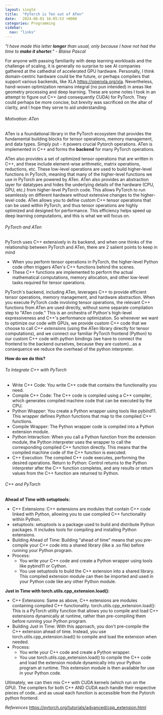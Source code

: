 ```yaml
---
layout: single
title:  "PyTorch is Ten out of ATen"
date:   2024-06-01 16:05:53 +0000
categories: Programming
sidebar:
  nav: "links"
---
```


*"I have made this letter **longer** than usual, only because I have not had the time to **make it shorter**." - Blaise Pascal*

For anyone with passing familiarity with deep learning workloads and the challenge of scaling, it is generally no surprise to see AI companies gathered at the cathedral of accelerated GPU hardware. Personally, I think domain-centric hardware could be the future, or perhaps compilers that support various backends, like XLA <https://openxla.org/xla>. 
Nevertheless, hand-woven optimization remains integral (no pun intended) in areas like geometry processing and deep learning.
These are some notes I took in an attempt to figure out C++ (and consequently CUDA) for PyTorch. They could perhaps be more concise, but brevity was sacrificed on the altar of clarity, and I hope they serve to aid understanding.

###### Motivation: ATen
ATen is a foundational library in the PyTorch ecosystem that provides the fundamental building blocks for tensor operations, memory management, and data types. Simply put - it powers crucial Pytorch operations. ATen is implemented in C++ and forms the **backend** for many PyTorch operations.

ATen also provides a set of optimized tensor operations that are written in C++, and these include element-wise arithmetic, matrix operations, reductions, etc. These low-level operations are used to build higher-level functions in PyTorch, meaning that many of the higher-level functions we use in PyTorch are powered by ATen. ATen also provides an abstraction layer for datatypes and hides the underlying details of the hardware (CPU, GPU, etc.) from higher-level PyTorch code. This allows PyTorch to run seamlessly on different hardware without extensive changes to the higher-level code.
ATen allows you to define custom C++ tensor operations that can be used within PyTorch, and thus tensor operations are highly optimized and designed for performance. 
This efficiency helps speed up deep learning computations, and this is what we will focus on.

###### PyTorch and ATen
PyTorch uses C++ extensively in its backend, and when one thinks of the relationship between PyTorch and ATen, there are 2 salient points to keep in mind

- When you perform tensor operations in PyTorch, the higher-level Python code often triggers ATen's C++ functions behind the scenes.
- These C++ functions are implemented to perform the actual mathematical computations, memory allocation, and other low-level tasks required for tensor operations.

PyTorch's backend, including ATen, leverages C++ to provide efficient tensor operations, memory management, and hardware abstraction. When you execute PyTorch code involving tensor operations, the relevant C++ functions from ATen are used directly, without some separate compilation step to "ATen code." This is an orchestra of Python's high-level expressiveness and C++'s performance optimization.
So whenever we want to optimize our code with GPUs, we provide custom C++ code that we choose to call *C++ extensions* (using the ATen library directly for tensor computations), and we connect our familiar PyTorch frontend (Python) to our custom C++ code with python bindings (we have to connect the frontend to the backend ourselves, because they are custom)...as a consequence we reduce the overhead of the python interpreter.

**How do we do this?**
###### To Integrate C++ with PyTorch
- Write C++ Code: You write C++ code that contains the functionality you need.
- Compile C++ Code: The C++ code is compiled using a C++ compiler, which generates compiled machine code that can be executed by the CPU.
- Python Wrapper: You create a Python wrapper using tools like pybind11. This wrapper defines Python functions that map to the compiled C++ functions.
- Compile Wrapper: The Python wrapper code is compiled into a Python extension module.
- Python Interaction: When you call a Python function from the extension module, the Python interpreter uses the wrapper to call the corresponding compiled C++ function directly. This means that the compiled machine code of the C++ function is executed.
- C++ Execution: The compiled C++ code executes, performing the desired operations.
Return to Python: Control returns to the Python interpreter after the C++ function completes, and any results or return values from the C++ function are returned to Python.



###### C++ and PyTorch
**Ahead of Time with setuptools:**
- C++ Extensions: C++ extensions are modules that contain C++ code linked with Python, allowing you to use compiled C++ functionality within Python.
- setuptools: setuptools is a package used to build and distribute Python packages. It includes tools for compiling and installing Python extensions.
- Building Ahead of Time: Building "ahead of time" means that you pre-compile your C++ code into a shared library (like a .so file) before running your Python program.
- Process:
    - You write your C++ code and create a Python wrapper using tools like pybind11 or Cython.
    - You use setuptools to build the C++ extension into a shared library.
This compiled extension module can then be imported and used in your Python code like any other Python module.

**Just in Time with torch.utils.cpp_extension.load():**
- C++ Extensions: Same as above, C++ extensions are modules containing compiled C++ functionality.
torch.utils.cpp_extension.load(): This is a PyTorch utility function that allows you to compile and load C++ extensions dynamically at runtime, rather than pre-compiling them before running your Python program.
- Building Just in Time: With this approach, you don't pre-compile the C++ extension ahead of time. Instead, you use torch.utils.cpp_extension.load() to compile and load the extension when needed.
- Process:
    - You write your C++ code and create a Python wrapper.
    - You use torch.utils.cpp_extension.load() to compile the C++ code and load the extension module dynamically into your Python program at runtime.
This extension module is then available for use in your Python code.



Ultimately, we can then mix C++ with CUDA kernels (which run on the GPU). The compilers for both C++ AND CUDA each handle their respective pieces of code…and as usual each function is accessible from the Pytorch python frontend.


*References*
<https://pytorch.org/tutorials/advanced/cpp_extension.html>
